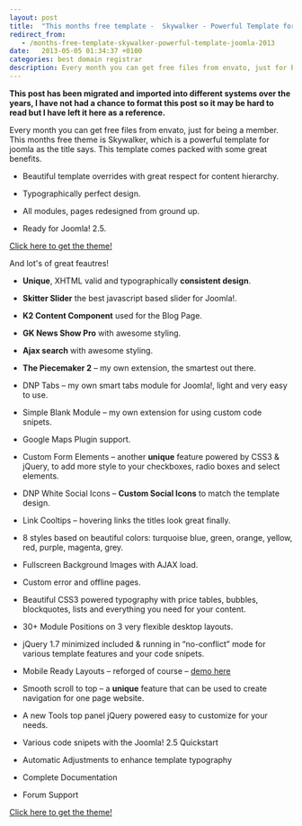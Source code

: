```yaml
---
layout: post
title:  "This months free template -  Skywalker - Powerful Template for Joomla! - May 2013"
redirect_from:
   - /months-free-template-skywalker-powerful-template-joomla-2013
date:   2013-05-05 01:34:37 +0100
categories: best domain registrar
description: Every month you can get free files from envato, just for being a member. This months free theme is Skywalker, which is a powerful template for joomla as the title says. This template comes packed with...
---
```


**This post has been migrated and imported into different systems over the years, I have not had a chance to format this post so it may be hard to read but I have left it here as a reference.**

Every month you can get free files from envato, just for being a member. This months free theme is Skywalker, which is a powerful template for joomla as the title says. This template comes packed with some great benefits.

  
- Beautiful template overrides with great respect for content hierarchy.
  
- Typographically perfect design.
  
- All modules, pages redesigned from ground up.
  
- Ready for Joomla! 2.5.
  

  
[Click here to get the theme!](http://themeforest.net/item/skywalker-powerful-template-for-joomla/479485?WT.ac=free_file&WT.seg_1=free_file&WT.z_author=dnp_theme&ref=bigideaguy "Skywalker - Powerful Template for Joomla!")  
  
 And lot's of great feautres!  
  
- **Unique**, XHTML valid and typographically **consistent design**.
  
- **Skitter Slider** the best javascript based slider for Joomla!.
  
- **K2 Content Component** used for the Blog Page.
  
- **GK News Show Pro** with awesome styling.
  
- **Ajax search** with awesome styling.
  
- **The Piecemaker 2** – my own extension, the smartest out there.
  
- DNP Tabs – my own smart tabs module for Joomla!, light and very easy to use.
  
- Simple Blank Module – my own extension for using custom code snipets.
  
- Google Maps Plugin support.
  
- Custom Form Elements – another **unique** feature powered by CSS3 & jQuery, to add more style to your checkboxes, radio boxes and select elements.
  
- DNP White Social Icons – **Custom Social Icons** to match the template design.
  
- Link Cooltips – hovering links the titles look great finally.
  
- 8 styles based on beautiful colors: turquoise blue, green, orange, yellow, red, purple, magenta, grey.
  
- Fullscreen Background Images with AJAX load.
  
- Custom error and offline pages.
  
- Beautiful CSS3 powered typography with price tables, bubbles, blockquotes, lists and everything you need for your content.
  
- 30+ Module Positions on 3 very flexible desktop layouts.
  
- jQuery 1.7 minimized included & running in “no-conflict” mode for various template features and your code snipets.
  
- Mobile Ready Layouts – reforged of course – [demo here](http://skywalker.pcadviser.ro/?layouts=iphone-demo)
  
- Smooth scroll to top – a **unique** feature that can be used to create navigation for one page website.
  
- A new Tools top panel jQuery powered easy to customize for your needs.
  
- Various code snipets with the Joomla! 2.5 Quickstart
  
- Automatic Adjustments to enhance template typography
  
- Complete Documentation
  
- Forum Support
  

  
[Click here to get the theme!](http://themeforest.net/item/skywalker-powerful-template-for-joomla/479485?WT.ac=free_file&WT.seg_1=free_file&WT.z_author=dnp_theme&ref=bigideaguy "Skywalker - Powerful Template for Joomla!")